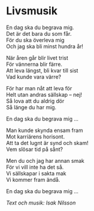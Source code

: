 # Livsmusik

En dag ska du begrava mig.  
Det är det bara du som får.  
För du ska överleva mig  
Och jag ska bli minst hundra år!

När åren går blir livet trist  
För vännerna blir färre.  
Att leva längst, bli kvar till sist  
Vad kunde vara värre?

För har man nåt att leva för  
Helt utan andras sällskap – nej!  
Så lova att du aldrig dör  
Så länge du har mig.

En dag ska du begrava mig ...

Man kunde skynda ensam fram  
Mot karriärens horisont.  
Att ta det lugnt är synd och skam!  
Vem slösar tid på sånt?

Men du och jag har annan smak  
För vi vill inte ha det så.  
Vi sällskapar i sakta mak  
Vi kommer fram ändå.

En dag ska du begrava mig ...

_Text och musik: Isak Nilsson_
